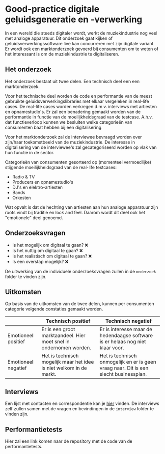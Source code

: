 # Good-practice digitale geluidsgeneratie en -verwerking

In een wereld die steeds digitaler wordt, werkt de muziekindustrie nog veel met analoge apparatuur. Dit onderzoek gaat kijken of geluidsverwerkingssoftware live kan concurreren met zijn digitale variant. Er wordt ook een marktonderzoek gevoerd bij consumenten om te weten of het interessant is om de muziekindustrie te digitaliseren.

## Het onderzoek

Het onderzoek bestaat uit twee delen. Een technisch deel een een marktonderzoek.

Voor het technische deel worden de code en performantie van de meest gebruikte geluidsverwerkingslibraries met elkaar vergeleken in real-life cases. De real-life cases worden verkregen d.m.v. interviews met artiesten en opnamestudio's. Er zal een benadering gemaakt worden van de performantie in functie van de moeilijkheidsgraad van de testcase. A.h.v. dat functieverloop kunnen we besluiten welke categorieën van consumenten baat hebben bij een digitalisering.

Voor het marktonderzoek zal de interviewee bevraagd worden over zijn/haar toekomstbeeld van de muziekindustrie. De interesse in digitalisering van de interviewee's zal gecategoriseerd worden op vlak van hun functie in de sector.

Categorieën van consumenten gesorteerd op (momenteel vermoedlijke) stijgende moeilijkheidsgraad van de real-life testcases:
 - Radio & TV
 - Producers en opnamestudio's
 - DJ's en elektro-artiesten
 - Bands
 - Orkesten

Wat opvalt is dat de hechting van artiesten aan hun analoge apparatuur zijn roots vindt bij traditie en look and feel. Daarom wordt dit deel ook het "emotionele" deel genoemd.

## Onderzoeksvragen

 - Is het mogelijk om digitaal te gaan? :x:
 - Is het nuttig om digitaal te gaan? :x:
 - Is het realistisch om digitaal te gaan? :x:
 - Is een overstap mogelijk? :x:

De uitwerking van de individuele onderzoeksvragen zullen in de `onderzoek` folder te vinden zijn.

## Uitkomsten

Op basis van de uitkomsten van de twee delen, kunnen per consumenten categorie volgende constaties gemaakt worden.

|                     | Technisch positief                                                  | Technisch negatief                                                                    |
|---------------------|---------------------------------------------------------------------|---------------------------------------------------------------------------------------|
| Emotioneel positief | Er is een groot marktaandeel. Hier moet snel in ondernomen worden.  | Er is interesse maar de hedendaagse software is er helaas nog niet klaar voor.        |
| Emotioneel negatief | Het is technisch mogelijk maar het idee is niet welkom in de markt. | Het is technisch onmogelijk en er is geen vraag naar. Dit is een slecht businessplan. |

## Interviews

Een lijst met contacten en correspondentie kan je [hier](https://docs.google.com/spreadsheets/d/13jllLi1w7k36I3Nq2fS3aZIZLTY7PYAhT_x1JMXbDmg/edit?usp=sharing) vinden.
De interviews zelf zullen samen met de vragen en bevindingen in de `interview` folder te vinden zijn.

## Performantietests

Hier zal een link komen naar de repository met de code van de performantietests.
